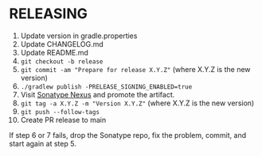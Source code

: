 # RELEASING

1. Update version in gradle.properties
2. Update CHANGELOG.md
3. Update README.md
4. `git checkout -b release`
5. `git commit -am "Prepare for release X.Y.Z"` (where X.Y.Z is the new version)
6. `./gradlew publish -PRELEASE_SIGNING_ENABLED=true`
7. Visit [Sonatype Nexus](https://s01.oss.sonatype.org/) and promote the artifact.
8. `git tag -a X.Y.Z -m "Version X.Y.Z"` (where X.Y.Z is the new version)
9. `git push --follow-tags`
10. Create PR release to main

If step 6 or 7 fails, drop the Sonatype repo, fix the problem, commit, and start again at step 5.
